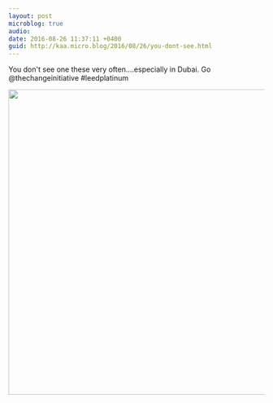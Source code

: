 ```yaml
---
layout: post
microblog: true
audio: 
date: 2016-08-26 11:37:11 +0400
guid: http://kaa.micro.blog/2016/08/26/you-dont-see.html
---
```

You don't see one these very often....especially in Dubai. Go @thechangeinitiative #leedplatinum

<img src="https://micro.kaa.bz/uploads/2018/9508833fc2.jpg" width="600" height="600" />

